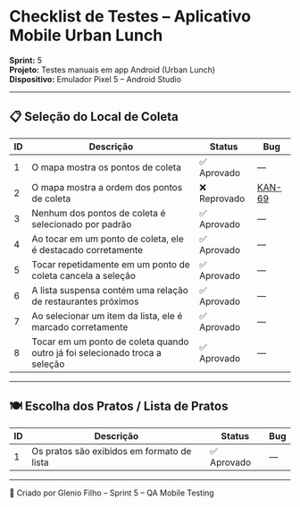 # Checklist de Testes – Aplicativo Mobile Urban Lunch

**Sprint:** 5  
**Projeto:** Testes manuais em app Android (Urban Lunch)  
**Dispositivo:** Emulador Pixel 5 – Android Studio

---

## 📋 Seleção do Local de Coleta

| ID | Descrição | Status | Bug |
|----|-----------|--------|-----|
| 1 | O mapa mostra os pontos de coleta | ✅ Aprovado | — |
| 2 | O mapa mostra a ordem dos pontos de coleta | ❌ Reprovado | [KAN-69](https://gleniofilhoo.atlassian.net/browse/KAN-69) |
| 3 | Nenhum dos pontos de coleta é selecionado por padrão | ✅ Aprovado | — |
| 4 | Ao tocar em um ponto de coleta, ele é destacado corretamente | ✅ Aprovado | — |
| 5 | Tocar repetidamente em um ponto de coleta cancela a seleção | ✅ Aprovado | — |
| 6 | A lista suspensa contém uma relação de restaurantes próximos | ✅ Aprovado | — |
| 7 | Ao selecionar um item da lista, ele é marcado corretamente | ✅ Aprovado | — |
| 8 | Tocar em um ponto de coleta quando outro já foi selecionado troca a seleção | ✅ Aprovado | — |

---

## 🍽️ Escolha dos Pratos / Lista de Pratos

| ID | Descrição | Status | Bug |
|----|-----------|--------|-----|
| 1 | Os pratos são exibidos em formato de lista | ✅ Aprovado | — |

---

🧪 Criado por Glenio Filho – Sprint 5 – QA Mobile Testing
